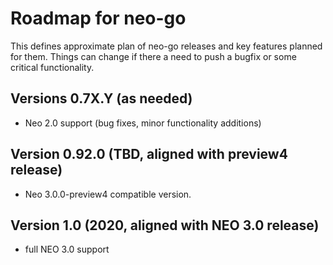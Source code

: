 # Roadmap for neo-go

This defines approximate plan of neo-go releases and key features planned for
them. Things can change if there a need to push a bugfix or some critical
functionality.

## Versions 0.7X.Y (as needed)
* Neo 2.0 support (bug fixes, minor functionality additions)

## Version 0.92.0 (TBD, aligned with preview4 release)
* Neo 3.0.0-preview4 compatible version.

## Version 1.0 (2020, aligned with NEO 3.0 release)
* full NEO 3.0 support
